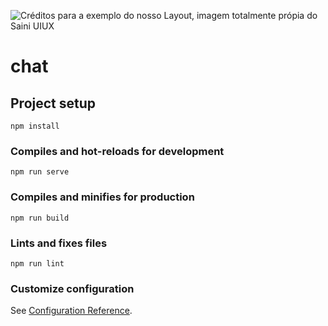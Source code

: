 ![Créditos para a exemplo do nosso Layout, imagem totalmente própia do Saini UIUX](https://assets.materialup.com/uploads/ddee5e43-4aea-4c63-abf4-b08f7233d98c/preview.png)
# chat

## Project setup
```
npm install
```

### Compiles and hot-reloads for development
```
npm run serve
```

### Compiles and minifies for production
```
npm run build
```

### Lints and fixes files
```
npm run lint
```

### Customize configuration
See [Configuration Reference](https://cli.vuejs.org/config/).
